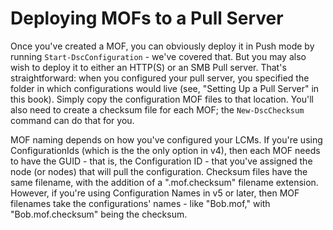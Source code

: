 # Deploying MOFs to a Pull Server
Once you've created a MOF, you can obviously deploy it in Push mode by running `Start-DscConfiguration` - we've covered that. But you may also wish to deploy it to either an HTTP(S) or an SMB Pull server. That's straightforward: when you configured your pull server, you specified the folder in which configurations would live (see, "Setting Up a Pull Server" in this book). Simply copy the configuration MOF files to that location. You'll also need to create a checksum file for each MOF; the `New-DscChecksum` command can do that for you. 

MOF naming depends on how you've configured your LCMs. If you're using ConfigurationIds (which is the the only option in v4), then each MOF needs to have the GUID - that is, the Configuration ID - that you've assigned the node (or nodes) that will pull the configuration. Checksum files have the same filename, with the addition of a ".mof.checksum" filename extension. However, if you're using Configuration Names in v5 or later, then MOF filenames take the configurations' names - like "Bob.mof," with "Bob.mof.checksum" being the checksum.